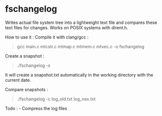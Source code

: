 # fschangelog
Writes actual file system tree into a lightweight text file and compares these text files for changes. Works on POSIX systems with dirent.h.

How to use it :
Compile it with clang/gcc : 
> gcc main.c mtcstr.c mtmap.c mtmem.c mtvec.c -o fschangelog

Create a snapshot :
> ./fschangelog -s

It will create a snapshot.txt automatically in the working directory with the current date.

Compare snapshots :
> ./fschangelog -c log_old.txt log_nex.txt

Todo :
    - Compress the log files 
